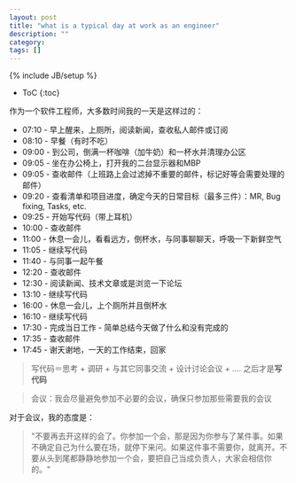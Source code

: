 ```yaml
---
layout: post
title: "what is a typical day at work as an engineer"
description: ""
category: 
tags: []
---
```

{% include JB/setup %}

* ToC
{:toc}


作为一个软件工程师，大多数时间我的一天是这样过的：

- 07:10 - 早上醒来，上厕所，阅读新闻，查收私人邮件或订阅
- 08:10 - 早餐（有时不吃）
- 09:00 - 到公司，倒满一杯咖啡（加牛奶）和一杯水并清理办公区
- 09:05 - 坐在办公椅上，打开我的二台显示器和MBP
- 09:05 - 查收邮件（上班路上会过滤掉不重要的邮件，标记好等会需要处理的邮件）
- 09:20 - 查看清单和项目进度，确定今天的日常目标（最多三件）：MR, Bug fixing, Tasks, etc.
- 09:25 - 开始写代码（带上耳机）
- 10:00 - 查收邮件
- 11:00 - 休息一会儿，看看远方，倒杯水，与同事聊聊天，呼吸一下新鲜空气
- 11:05 - 继续写代码
- 11:40 - 与同事一起午餐
- 12:20 - 查收邮件
- 12:30 - 阅读新闻、技术文章或是浏览一下论坛
- 13:10 - 继续写代码
- 16:00 - 休息一会儿，上个厕所并且倒杯水
- 16:10 - 继续写代码
- 17:30 - 完成当日工作 - 简单总结今天做了什么和没有完成的
- 17:35 - 查收邮件
- 17:45 - 谢天谢地，一天的工作结束，回家

>写代码＝思考 + 调研 + 与其它同事交流 + 设计讨论会议 + .... 之后才是**写代码**

>会议：我会尽量避免参加不必要的会议，确保只参加那些需要我的会议

对于会议，我的态度是：

>"不要再去开这样的会了。你参加一个会，那是因为你参与了某件事。如果不确定自己为什么要在场，就停下来问。如果这件事不需要你，就离开。不要从头到尾都静静地参加一个会，要把自己当成负责人，大家会相信你的。"
